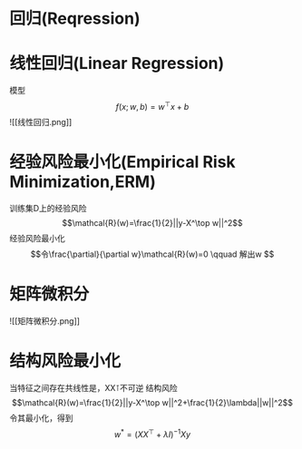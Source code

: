 # 回归(Reqression)

# 线性回归(Linear Regression)
模型$$f(x;w,b)=w^\top x+b$$
![[线性回归.png]]

# 经验风险最小化(Empirical Risk Minimization,ERM)
训练集D上的经验风险
$$\mathcal{R}(w)=\frac{1}{2}||y-X^\top w||^2$$
经验风险最小化
$$令\frac{\partial}{\partial w}\mathcal{R}(w)=0 \qquad 解出w $$

# 矩阵微积分
![[矩阵微积分.png]]
# 结构风险最小化
当特征之间存在共线性是，XX⊺不可逆
结构风险
$$\mathcal{R}(w)=\frac{1}{2}||y-X^\top w||^2+\frac{1}{2}\lambda||w||^2$$
令其最小化，得到
$$w^*=(XX^{\top}+\lambda I)^{-1}Xy$$